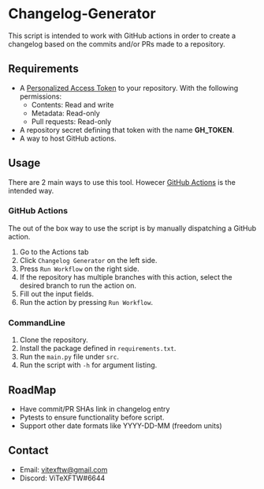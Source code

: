# Changelog-Generator

This script is intended to work with GitHub actions in order to create a changelog based on the commits and/or PRs made to a repository.

## Requirements


* A [Personalized Access Token](https://docs.github.com/en/authentication/keeping-your-account-and-data-secure/managing-your-personal-access-tokens) to your repository. With the following permissions:
    * Contents: Read and write
    * Metadata: Read-only
    * Pull requests: Read-only
* A repository secret defining that token with the name **GH_TOKEN**.  
* A way to host GitHub actions.

## Usage
There are 2 main ways to use this tool. Howecer [GitHub Actions](#github-actions) is the intended way.

### GitHub Actions
The out of the box way to use the script is by manually dispatching a GitHub action.
1. Go to the Actions tab
2. Click `Changelog Generator` on the left side.
3. Press `Run Workflow` on the right side.
4. If the repository has multiple branches with this action, select the desired branch to run the action on.
5. Fill out the input fields.
6. Run the action by pressing `Run Workflow`.

### CommandLine
1. Clone the repository.
2. Install the package defined in `requirements.txt`.
3. Run the `main.py` file under `src`.
4. Run the script with `-h` for argument listing.

## RoadMap
* Have commit/PR SHAs link in changelog entry
* Pytests to ensure functionality before script.
* Support other date formats like YYYY-DD-MM (freedom units)

## Contact
- Email: vitexftw@gmail.com
- Discord: ViTeXFTW#6644
